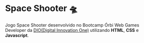 # Space Shooter 🛸

Jogo Space Shooter desenvolvido no Bootcamp Órbi Web Games Developer da [DIO(Digital Innovation One)](web.dio.me) utilizando **HTML**, **CSS** e **Javascript**.
